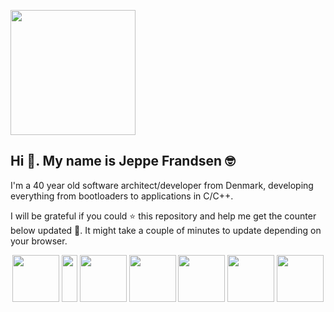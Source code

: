 <img width="200" src="https://dl.dropboxusercontent.com/s/qck6gfatsljt7ub/jeppe.png?dl=0"></img>

## Hi 👋. My name is Jeppe Frandsen 🤓

I'm a 40 year old software architect/developer from Denmark, developing everything from bootloaders to applications in C/C++.

I will be grateful if you could ⭐ this repository and help me get the counter below updated 🥰. It might take a couple of minutes to update depending on your browser.

<p align="center">
    <img width="75" height="75" src="https://dl.dropboxusercontent.com/s/8377bdbe1abl2t7/star.png?dl=0"></img>
    <img width="25" height="75" src="https://dl.dropboxusercontent.com/s/kgnquhegw60j857/white.png?dl=0"></img>
    <img width="75" height="75" src="https://dl.dropboxusercontent.com/s/ki3z5ws0vjrxbap/giphy4.gif?dl=0"></img>
    <img width="75" height="75" src="https://dl.dropboxusercontent.com/s/wlf7uqfgz8f64dg/giphy3.gif?dl=0"></img>
    <img width="75" height="75" src="https://dl.dropboxusercontent.com/s/rm4s99r7rmkprju/giphy2.gif?dl=0"></img>
    <img width="75" height="75" src="https://dl.dropboxusercontent.com/s/7j6sji2xh82wiil/giphy1.gif?dl=0"></img>
    <img width="75" height="75" src="https://dl.dropboxusercontent.com/s/5lpx9a386ux24e6/giphy0.gif?dl=0"></img>
</p>
